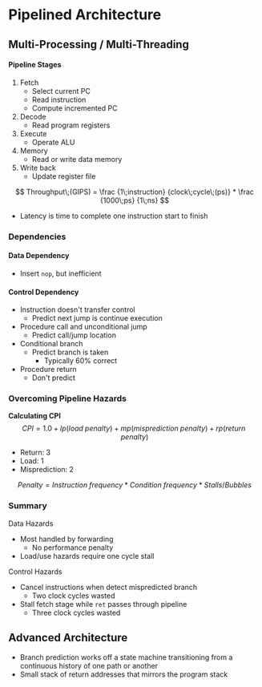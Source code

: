 # Pipelined Architecture

## Multi-Processing / Multi-Threading

#### Pipeline Stages

1. Fetch
   - Select current PC
   - Read instruction
   - Compute incremented PC
2. Decode
   - Read program registers
3. Execute
   - Operate ALU
4. Memory
   - Read or write data memory
5. Write back
   - Update register file


$$
Throughput\;(GIPS) = \frac {1\;instruction} {clock\;cycle\;(ps)} * \frac {1000\;ps} {1\;ns}
$$

- Latency is time to complete one instruction start to finish



### Dependencies

#### Data Dependency

- Insert `nop`, but inefficient



#### Control Dependency

- Instruction doesn't transfer control
  - Predict next jump is continue execution
- Procedure call and unconditional jump
  - Predict call/jump location
- Conditional branch
  - Predict branch is taken
    - Typically 60% correct
- Procedure return
  - Don't predict



### Overcoming Pipeline Hazards



**Calculating CPI**
$$
CPI = 1.0 + lp(load\;penalty) + mp(misprediction\;penalty) + rp(return\;penalty)
$$

- Return: 3
- Load: 1
- Misprediction: 2

$$
Penalty = Instruction\;frequency * Condition\;frequency * Stalls/Bubbles
$$



### Summary

Data Hazards

- Most handled by forwarding
  - No performance penalty
- Load/use hazards require one cycle stall

Control Hazards

- Cancel instructions when detect mispredicted branch
  - Two clock cycles wasted
- Stall fetch stage while `ret` passes through pipeline
  - Three clock cycles wasted



## Advanced Architecture

- Branch prediction works off a state machine transitioning from a continuous history of one path or another
- Small stack of return addresses that mirrors the program stack